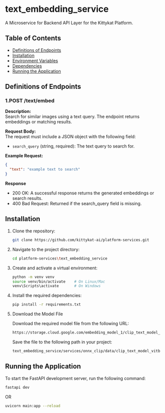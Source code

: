 # text_embedding_service

A Microservice for Backend API Layer for the Kittykat Platform.

## Table of Contents
- [Definitions of Endpoints](#definitions-of-endpoints)
- [Installation](#installation)
- [Environment Variables](#environment-variables)
- [Dependencies](#dependencies)
- [Running the Application](#running-the-application)



## Definitions of Endpoints

### 1.**POST /text/embed**

**Description:**  
Search for similar images using a text query. The endpoint returns embeddings or matching results.

**Request Body:**  
The request must include a JSON object with the following field:
- `search_query` (string, required): The text query to search for.

**Example Request:**  
```json
{
  "text": "example text to search"
}
```

**Response**
- 200 OK: A successful response returns the generated embeddings or search results.
- 400 Bad Request: Returned if the search_query field is missing.

## Installation

1. Clone the repository:

   ```bash
   git clone https://github.com/kittykat-ai/platform-services.git
   ```

2. Navigate to the project directory:

   ```bash
   cd platform-services\text_embedding_service
   ```

3. Create and activate a virtual environment:

   ```bash
   python -m venv venv
   source venv/bin/activate    # On Linux/Mac
   venv\Scripts\activate       # On Windows
   ```

4. Install the required dependencies:

   ```bash
   pip install -r requirements.txt
   ```
5. Download the Model File

   Download the required model file from the following URL:
   ```bash
   https://storage.cloud.google.com/embedding_model_1/clip_text_model_vitb32.onnx
   ```
   Save the file to the following path in your project:

   ```bash
   text_embedding_service/services/onnx_clip/data/clip_text_model_vitb32.onnx
   ```


## Running the Application

To start the FastAPI development server, run the following command:

```bash
fastapi dev
```

OR

```bash
uvicorn main:app --reload
```

